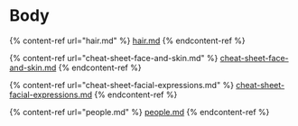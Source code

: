 # Body

{% content-ref url="hair.md" %}
[hair.md](hair.md)
{% endcontent-ref %}

{% content-ref url="cheat-sheet-face-and-skin.md" %}
[cheat-sheet-face-and-skin.md](cheat-sheet-face-and-skin.md)
{% endcontent-ref %}

{% content-ref url="cheat-sheet-facial-expressions.md" %}
[cheat-sheet-facial-expressions.md](cheat-sheet-facial-expressions.md)
{% endcontent-ref %}

{% content-ref url="people.md" %}
[people.md](people.md)
{% endcontent-ref %}
